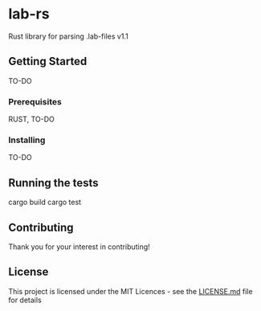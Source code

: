 # lab-rs

Rust library for parsing .lab-files v1.1

## Getting Started

TO-DO

### Prerequisites

RUST, TO-DO

### Installing

TO-DO

## Running the tests

cargo build
cargo test

## Contributing
Thank you for your interest in contributing!

## License

This project is licensed under the MIT Licences - see the [LICENSE.md](LICENSE.md) file for details

